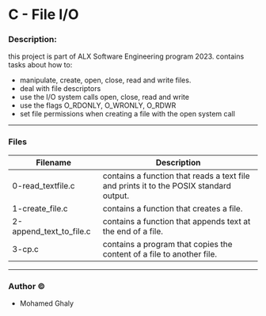 # C - File I/O



### Description:

this project is part of ALX Software Engineering program 2023.
contains tasks about how to:
- manipulate, create, open, close, read and write files.
- deal with file descriptors
- use the I/O system calls open, close, read and write
- use the flags O_RDONLY, O_WRONLY, O_RDWR
- set file permissions when creating a file with the open system call

-------------

### Files

|Filename		| Description		|
|-----------------------|-----------------------|
|0-read_textfile.c			|contains  a function that reads a text file and prints it to the POSIX standard output. |
|1-create_file.c			|contains  a function that creates a file.|
|2-append_text_to_file.c			|contains a function that appends text at the end of a file. |
|3-cp.c			|contains a program that copies the content of a file to another file.|

-------------
### Author &copy;

- Mohamed Ghaly
